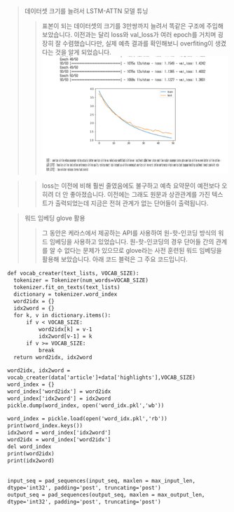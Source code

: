 > 데이터셋 크기를 늘려서 LSTM-ATTN 모델 튜닝
> > 표본이 되는 데이터셋의 크기를 3만쌍까지 늘려서 똑같은 구조에 주입해 보았습니다. 이전과는 달리 loss와 val_loss가 여러 epoch를 거치며 굉장히 잘 수렴했습니다만, 실제 예측 결과를 확인해보니 overfiting이 생겼다는 것을 알게 되었습니다. 
![LOSS_graph](13주차/13.jpg)

>  > loss는 이전에 비해 훨씬 줄였음에도 불구하고 예측 요약문이 예전보다 오히려 더 안 좋아졌습니다. 이전에는 그래도 원문과 상관관계를 가진 텍스트가 출력되었는데 지금은 전혀 관계가 없는 단어들이 출력됩니다.

> 워드 임베딩 glove 활용
> > 그 동안은 케라스에서 제공하는 API를 사용하여 원-핫-인코딩 방식의 워드 임베딩을 사용하고 있었습니다. 원-핫-인코딩의 경우 단어들 간의 관계를 알 수 없다는 문제가 있으므로 glove라는 사전 훈련된 워드 임베딩을 활용해 보았습니다.
> > 아래 코드 블럭은 그 주요 코드입니다.


``` python3
def vocab_creater(text_lists, VOCAB_SIZE):
  tokenizer = Tokenizer(num_words=VOCAB_SIZE)
  tokenizer.fit_on_texts(text_lists)
  dictionary = tokenizer.word_index
  word2idx = {}
  idx2word = {}
  for k, v in dictionary.items():
      if v < VOCAB_SIZE:
          word2idx[k] = v-1
          idx2word[v-1] = k
      if v >= VOCAB_SIZE:
          break
  return word2idx, idx2word

```
``` python3
word2idx, idx2word = vocab_creater(data['article']+data['highlights'],VOCAB_SIZE)
word_index = {}
word_index['word2idx'] = word2idx
word_index['idx2word'] = idx2word
pickle.dump(word_index, open('word_idx.pkl','wb'))

```
``` python3
word_index = pickle.load(open('word_idx.pkl','rb'))
print(word_index.keys())
idx2word = word_index['idx2word']
word2idx = word_index['word2idx']
del word_index
print(word2idx)
print(idx2word)

```
``` python3

input_seq = pad_sequences(input_seq, maxlen = max_input_len, dtype='int32', padding='post', truncating='post')
output_seq = pad_sequences(output_seq, maxlen = max_output_len, dtype='int32', padding='post', truncating='post')

```
